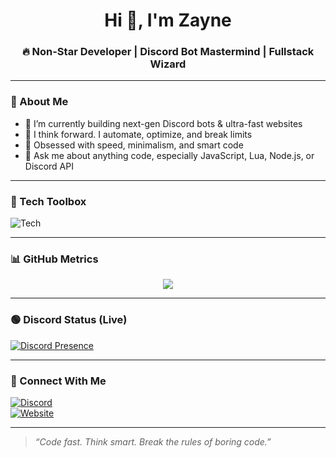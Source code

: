<h1 align="center">Hi 👋, I'm Zayne</h1>
<h3 align="center">🔥 Non-Star Developer | Discord Bot Mastermind | Fullstack Wizard</h3>

---

### 🧠 About Me

- 🔭 I’m currently building next-gen Discord bots & ultra-fast websites  
- 🧠 I think forward. I automate, optimize, and break limits  
- 🚀 Obsessed with speed, minimalism, and smart code  
- 💬 Ask me about anything code, especially JavaScript, Lua, Node.js, or Discord API  

---

### 🧰 Tech Toolbox

![Tech](https://skillicons.dev/icons?i=js,ts,lua,html,css,react,nodejs,vite,tailwind,python,figma)

---

### 📊 GitHub Metrics

<p align="center">
  <img src="https://github-metrics.vercel.app/api?username=Zayne&template=classic&config.timezone=auto&base.header=false&base.community=false&base.repositories=0&config.animated=true" />
</p>

---

### 🟢 Discord Status (Live)

[![Discord Presence](https://lanyard.cnrad.dev/api/756790629014569000)](https://discord.com/users/756790629014569000)

---

### 🔗 Connect With Me

[![Discord](https://img.shields.io/badge/Discord-Zahdam%230000-5865F2?style=for-the-badge&logo=discord&logoColor=white)](https://discord.com/users/756790629014569000)  
[![Website](https://img.shields.io/badge/Portfolio-zahdam.com-000?style=for-the-badge&logo=web&logoColor=white)](https://zahdam.com)

---

> _“Code fast. Think smart. Break the rules of boring code.”_
